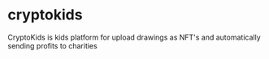 # cryptokids
CryptoKids is kids platform for upload drawings as NFT's and automatically sending profits to charities
